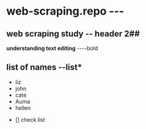 # web-scraping.repo --- 
## web scraping study -- header 2##
**understanding text editing** ----bold
## list of names --list*
* liz
* john
* cate
* Auma
* hellen
- [] check list
